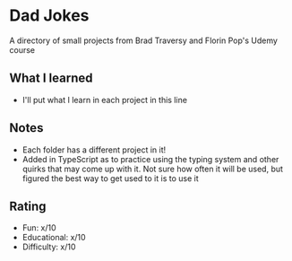 # Dad Jokes

A directory of small projects from Brad Traversy and Florin Pop's Udemy course

## What I learned

- I'll put what I learn in each project in this line

## Notes

- Each folder has a different project in it!
- Added in TypeScript as to practice using the typing system and other quirks that may come up with it. Not sure how often it will be used, but figured the best way to get used to it is to use it

## Rating

- Fun: x/10
- Educational: x/10
- Difficulty: x/10
